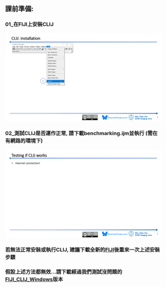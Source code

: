 ## 課前準備:
### 01_在FIJI上安裝CLIJ
![CLIJ_installation](CLIJ_Installation.gif)

### 02_測試CLIJ是否運作正常, 請下載benchmarking.ijm並執行 (需在有網路的環境下)
![CLIJ_testing](CLIJ_testing.gif)

### 若無法正常安裝或執行CLIJ, 建議下載全新的[FIJI](https://fiji.sc/)後重來一次上述安裝步驟

### 假設上述方法都無效...請下載經過我們測試沒問題的[FIJI_CLIJ_Windows](https://drive.google.com/drive/u/0/folders/1mjrMmZxspH0CeKxvldbY9WVEzzr9e_H3)版本

